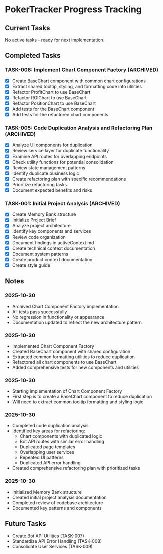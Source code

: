 # PokerTracker Progress Tracking

## Current Tasks
No active tasks - ready for next implementation.

## Completed Tasks

### TASK-006: Implement Chart Component Factory (ARCHIVED)
- [x] Create BaseChart component with common chart configurations
- [x] Extract shared tooltip, styling, and formatting code into utilities
- [x] Refactor ProfitChart to use BaseChart
- [x] Refactor ROIChart to use BaseChart
- [x] Refactor PositionChart to use BaseChart
- [x] Add tests for the BaseChart component
- [x] Add tests for the refactored chart components

### TASK-005: Code Duplication Analysis and Refactoring Plan (ARCHIVED)
- [x] Analyze UI components for duplication
- [x] Review service layer for duplicate functionality
- [x] Examine API routes for overlapping endpoints
- [x] Check utility functions for potential consolidation
- [x] Review state management patterns
- [x] Identify duplicate business logic
- [x] Create refactoring plan with specific recommendations
- [x] Prioritize refactoring tasks
- [x] Document expected benefits and risks

### TASK-001: Initial Project Analysis (ARCHIVED)
- [x] Create Memory Bank structure
- [x] Initialize Project Brief
- [x] Analyze project architecture
- [x] Identify key components and services
- [x] Review code organization
- [x] Document findings in activeContext.md
- [x] Create technical context documentation
- [x] Document system patterns
- [x] Create product context documentation
- [x] Create style guide

## Notes

### 2025-10-30
- Archived Chart Component Factory implementation
- All tests pass successfully
- No regression in functionality or appearance
- Documentation updated to reflect the new architecture pattern

### 2025-10-30
- Implemented Chart Component Factory
- Created BaseChart component with shared configuration
- Extracted common formatting utilities to reduce duplication
- Refactored all chart components to use BaseChart
- Added comprehensive tests for new components and utilities

### 2025-10-30
- Starting implementation of Chart Component Factory
- First step is to create a BaseChart component to reduce duplication
- Will need to extract common tooltip formatting and styling logic

### 2025-10-30
- Completed code duplication analysis
- Identified key areas for refactoring:
  - Chart components with duplicated logic
  - Bot API routes with similar error handling
  - Duplicated page templates
  - Overlapping user services
  - Repeated UI patterns
  - Duplicated API error handling
- Created comprehensive refactoring plan with prioritized tasks

### 2025-10-30
- Initialized Memory Bank structure
- Created initial project analysis documentation
- Completed review of codebase architecture
- Documented key patterns and components

## Future Tasks
- Create Bot API Utilities (TASK-007)
- Standardize API Error Handling (TASK-008)
- Consolidate User Services (TASK-009)
